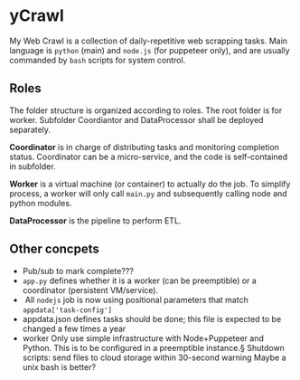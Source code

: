 # yCrawl
My Web Crawl is a collection of daily-repetitive web scrapping tasks. Main language is `python` (main) and `node.js` (for puppeteer only), and are usually commanded by `bash` scripts for system control.

## Roles

The folder structure is organized according to roles. The root folder is for worker. Subfolder Coordiantor and DataProcessor shall be deployed separately.

__Coordinator__ is in charge of distributing tasks and monitoring completion status. Coordinator can be a micro-service, and the code is self-contained in subfolder.

__Worker__ is a virtual machine (or container) to actually do the job. To simplify process, a worker will only call `main.py` and subsequently calling node and python modules.

__DataProcessor__ is the pipeline to perform ETL.

## Other concpets
- Pub/sub to mark complete???
- `app.py` defines whether it is a worker (can be preemptible) or a coordinator (persistent VM/service).
-  All `nodejs` job is now using positional parameters that match `appdata['task-config']`
- appdata.json defines tasks should be done; this file is expected to be changed a few times a year
- worker Only use simple infrastructure with Node+Puppeteer and Python. This is to be configured in a preemptible instance.§
Shutdown scripts: send files to cloud storage within 30-second warning Maybe a unix bash is better?
